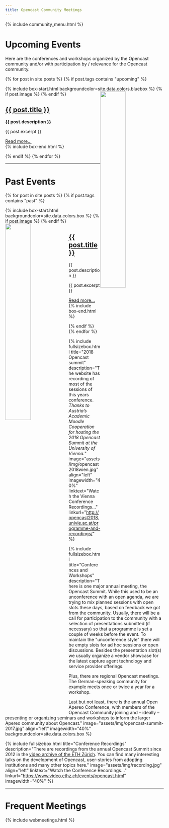 ```yaml
---
title: Opencast Community Meetings
---
```


{% include community_menu.html %}

# Upcoming Events
Here are the conferences and workshops organized by the Opencast community and/or with participation by / relevance for the Opencast community.

{% for post in site.posts %}
{% if post.tags contains "upcoming" %}

{% include box-start.html 
  backgroundcolor=site.data.colors.bluebox 
%}
{% if post.image %}
<img class="fullsizebox-image" src="{{ post.image }}" style="float:right; width:40%;"/>
{% endif %}
<div>
  <h2><a href="{{ post.url | remove_first:'/' }}">{{ post.title }}</a></h2>
    <p><b>{{ post.description }}</b></p>
    <p>{{ post.excerpt }}</p>
  <a href="{{ post.url | remove_first:'/' }}">Read more...</a>
</div>
{% include box-end.html %}

{% endif %}
{% endfor %}

---

# Past Events

{% for post in site.posts %}
{% if post.tags contains "past" %}

{% include box-start.html 
  backgroundcolor=site.data.colors.box 
%}
{% if post.image %}
<img class="fullsizebox-image" src="{{ post.image }}" style="float:left; width:40%;"/>
{% endif %}
<div>
  <h2><a href="{{ post.url | remove_first:'/' }}">{{ post.title }}</a></h2>
    <p>{{ post.description }}</p>
    <p>{{ post.excerpt }}</p>
  <a href="{{ post.url | remove_first:'/' }}">Read more...</a>
</div>
{% include box-end.html %}

{% endif %}
{% endfor %}

{% include fullsizebox.html
title="2018 Opencast summit"
description="The website has recording of most of the sessions of this years conference.
*Thanks to Austria’s Academic Moodle Cooperation for hosting the 2018 Opencast Summit at the University of Vienna.*"
image="assets/img/opencast2018wien.jpg"
align="left"
imagewidth="40%"
linktext="Watch the Vienna Conference Recordings..."
linkurl="http://opencast2018.univie.ac.at/programme-and-recordings/"
%}

{% include fullsizebox.html
title="Conferences and Workshops"
description="There is one major annual meeting, the Opencast Summit. While this used to be an unconference with an open agenda, we are trying to mix planned sessions with open slots these days, based on feedback we got from the community. Usually, there will be a call for participation to the community with a selection of presentations submitted (if necessary) so that a programme is set a couple of weeks before the event. To maintain the \"unconference style\" there will be empty slots for ad hoc sessions or open discussions. Besides the presentation slot(s) we usually organize a vendor showcase for the latest capture agent technology and service provider offerings.

Plus, there are regional Opencast meetings. The German-speaking community for example meets once or twice a year for a workshop.

Last but not least, there is the annual Open Apereo Conference, with members of the Opencast Community joining and – ideally – presenting or organizing seminars and workshops to inform the larger Apereo community about Opencast."
image="assets/img/opencast-summit-2017.jpg"
align="left"
imagewidth="40%"
backgroundcolor=site.data.colors.box
%}


{% include fullsizebox.html
title="Conference Recordings"
description="There are recordings from the annual Opencast Summit since 2012 in the [video archive of the ETH Zürich](https://www.video.ethz.ch/events/opencast.html). You can find many interesting talks on the development of Opencast, user-stories from adopting institutions and many other topics here."
image="assets/img/recording.jpg"
align="left"
linktext="Watch the Conference Recordings..."
linkurl="https://www.video.ethz.ch/events/opencast.html"
imagewidth="40%"
%}

---

# Frequent Meetings

{% include webmeetings.html %}
